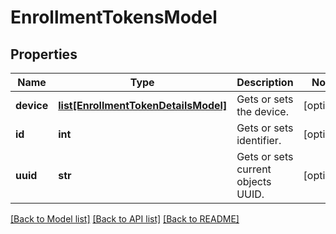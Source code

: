 # EnrollmentTokensModel

## Properties
Name | Type | Description | Notes
------------ | ------------- | ------------- | -------------
**device** | [**list[EnrollmentTokenDetailsModel]**](EnrollmentTokenDetailsModel.md) | Gets or sets the device. | [optional] 
**id** | **int** | Gets or sets identifier. | [optional] 
**uuid** | **str** | Gets or sets current objects UUID. | [optional] 

[[Back to Model list]](../README.md#documentation-for-models) [[Back to API list]](../README.md#documentation-for-api-endpoints) [[Back to README]](../README.md)


